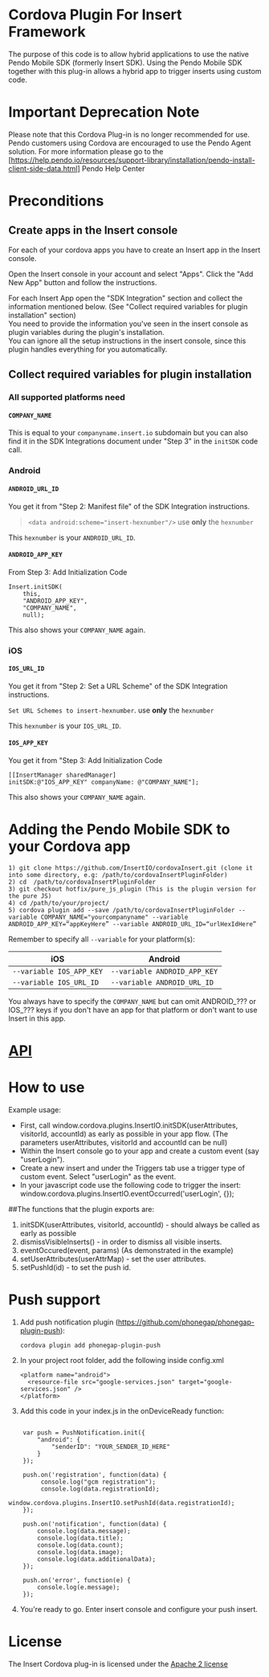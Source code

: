 # Cordova Plugin For Insert Framework


The purpose of this code is to allow hybrid applications to use the native Pendo Mobile SDK (formerly Insert SDK). Using the Pendo Mobile SDK together with this plug-in allows a hybrid app to trigger inserts using custom code.

# Important Deprecation Note
Please note that this Cordova Plug-in is no longer recommended for use. Pendo customers using Cordova are encouraged to use the Pendo Agent solution. For more information please go to the [https://help.pendo.io/resources/support-library/installation/pendo-install-client-side-data.html] Pendo Help Center

# Preconditions

## Create apps in the Insert console

For each of your cordova apps you have to create an Insert app in the Insert console.

Open the Insert console in your account and select "Apps". Click the "Add New App" button and follow the instructions.

For each Insert App open the "SDK Integration" section and collect the information mentioned below. (See "Collect required variables for plugin installation" section)<br>
You need to provide the information you've seen in the insert console as plugin variables during the plugin's installation.<br>
You can ignore all the setup instructions in the insert console, since this plugin handles everything for you automatically.

## Collect required variables for plugin installation

### All supported platforms need

#### `COMPANY_NAME`

This is equal to your `companyname.insert.io` subdomain but you can also find it in the SDK Integrations document under "Step 3" in the `initSDK` code call.

### Android

#### `ANDROID_URL_ID`

You get it from "Step 2: Manifest file" of the SDK Integration instructions.

> `<data android:scheme="insert-hexnumber"/>` use **only** the `hexnumber`

This `hexnumber` is your `ANDROID_URL_ID`.


#### `ANDROID_APP_KEY`

From Step 3: Add Initialization Code

```
Insert.initSDK(
    this,
    "ANDROID_APP_KEY", 
    "COMPANY_NAME", 
    null);
```

This also shows your `COMPANY_NAME` again.


### iOS

#### `IOS_URL_ID`

You get it from "Step 2: Set a URL Scheme" of the SDK Integration instructions.

`Set URL Schemes to insert-hexnumber`. use **only** the `hexnumber`

This `hexnumber` is your `IOS_URL_ID`.

#### `IOS_APP_KEY`

You get it from "Step 3: Add Initialization Code

```
[[InsertManager sharedManager]
initSDK:@"IOS_APP_KEY" companyName: @"COMPANY_NAME"];
``` 

This also shows your `COMPANY_NAME` again.


Adding the Pendo Mobile SDK to your Cordova app
=========================================

```
1) git clone https://github.com/InsertIO/cordovaInsert.git (clone it into some directory, e.g: /path/to/cordovaInsertPluginFolder)
2) cd  /path/to/cordovaInsertPluginFolder
3) git checkout hotfix/pure_js_plugin (This is the plugin version for the pure JS)
4) cd /path/to/your/project/ 
5) cordova plugin add --save /path/to/cordovaInsertPluginFolder --variable COMPANY_NAME="yourcompanyname" --variable ANDROID_APP_KEY=“appKeyHere” --variable ANDROID_URL_ID=“urlHexIdHere”
```

Remember to specify all `--variable` for your platform(s):

| iOS | Android |
|-----|---------|
| `--variable IOS_APP_KEY` | `--variable ANDROID_APP_KEY` |
| `--variable IOS_URL_ID`  | `--variable ANDROID_URL_ID`  |

You always have to specify the `COMPANY_NAME` but can omit ANDROID_??? or IOS_??? keys if you don't have an app for that platform or don't want to use Insert in this app.

# [API](./api.md)

How to use
==========
Example usage:
- First, call window.cordova.plugins.InsertIO.initSDK(userAttributes, visitorId, accountId) as early as possible in your app flow. (The parameters userAttributes, visitorId and accountId can be null)
- Within the Insert console go to your app and create a custom event (say "userLogin"). 
- Create a new insert and under the Triggers tab use a trigger type of custom event. Select "userLogin" as the event.
- In your javascript code use the following code to trigger the insert:
window.cordova.plugins.InsertIO.eventOccurred('userLogin', {});

##The functions that the plugin exports are:
1) initSDK(userAttributes, visitorId, accountId) - should always be called as early as possible
2) dismissVisibleInserts() - in order to dismiss all visible inserts.
3) eventOccured(event, params) (As demonstrated in the example)
4) setUserAttributes(userAttrMap) - set the user attributes.
5) setPushId(id) - to set the push id.

Push support
============
1) Add push notification plugin (https://github.com/phonegap/phonegap-plugin-push):

   ```
   cordova plugin add phonegap-plugin-push
   ```
2) In your project root folder, add the following inside config.xml
    ```
    <platform name="android">
      <resource-file src="google-services.json" target="google-services.json" />
    </platform>

    ```
3) Add this code in your index.js in the onDeviceReady function:

```

	var push = PushNotification.init({
        "android": {
            "senderID": "YOUR_SENDER_ID_HERE"
        }
    });

    push.on('registration', function(data) {
         console.log("gcm registration");
         console.log(data.registrationId);
         window.cordova.plugins.InsertIO.setPushId(data.registrationId);
    });

    push.on('notification', function(data) {
        console.log(data.message);
        console.log(data.title);
        console.log(data.count);
        console.log(data.image);
        console.log(data.additionalData);
    });

    push.on('error', function(e) {
        console.log(e.message);
    });

```

4) You're ready to go. Enter insert console and configure your push insert.

License
=======
The Insert Cordova plug-in is licensed under the [Apache 2 license](./LICENSE.txt)
